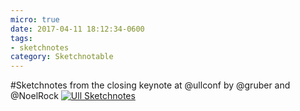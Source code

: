 ```yaml
---
micro: true
date: 2017-04-11 18:12:34-0600
tags:
- sketchnotes
category: Sketchnotable
---
```


#Sketchnotes from the closing keynote at @ullconf by @gruber and @NoelRock [![Ull Sketchnotes](/uploads/2018/2f9cea3a47.jpg)](/uploads/2018/2f9cea3a47.jpg)
